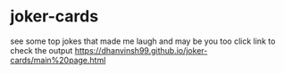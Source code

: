 # joker-cards
see some top jokes that made me laugh and may be you too
click link to check the output
https://dhanvinsh99.github.io/joker-cards/main%20page.html
